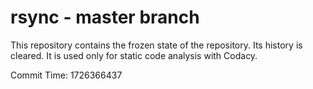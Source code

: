 # rsync - master branch

This repository contains the frozen state of the repository.
Its history is cleared. It is used only for static code
analysis with Codacy.

Commit Time: 1726366437
